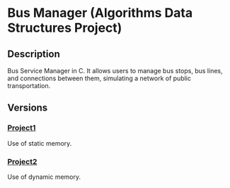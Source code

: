 # Bus Manager (Algorithms Data Structures Project)

## Description

Bus Service Manager in C. It allows users to manage bus stops, bus lines, and connections between them, simulating a network of public transportation.

## Versions

### [Project1](/Project1/)
Use of static memory.

### [Project2](/Project2/)
Use of dynamic memory.